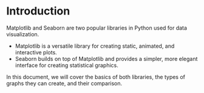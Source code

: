 # Introduction  
Matplotlib and Seaborn are two popular libraries in Python used for data visualization.  
- Matplotlib is a versatile library for creating static, animated, and interactive plots.  
- Seaborn builds on top of Matplotlib and provides a simpler, more elegant interface for creating statistical graphics.  

In this document, we will cover the basics of both libraries, the types of graphs they can create, and their comparison.
